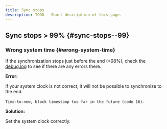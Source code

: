 ```yaml
---
title: Sync stops
description: TODO - Short description of this page.
---
```


## Sync stops \> 99% {#sync-stops--99}

### Wrong system time {#wrong-system-time}

If the synchronization stops just before the end (\>98%), check the [debug.log](./Debug.log.md) to see if there are any errors there.

**Error:**

If your system clock is not correct, it will not be possible to synchronize to the end.

`Time-to-new, block timestamp too far in the future (code 16)`.

**Solution:**

Set the system clock correctly.
